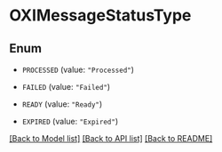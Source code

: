 # OXIMessageStatusType

## Enum


* `PROCESSED` (value: `"Processed"`)

* `FAILED` (value: `"Failed"`)

* `READY` (value: `"Ready"`)

* `EXPIRED` (value: `"Expired"`)


[[Back to Model list]](../README.md#documentation-for-models) [[Back to API list]](../README.md#documentation-for-api-endpoints) [[Back to README]](../README.md)


